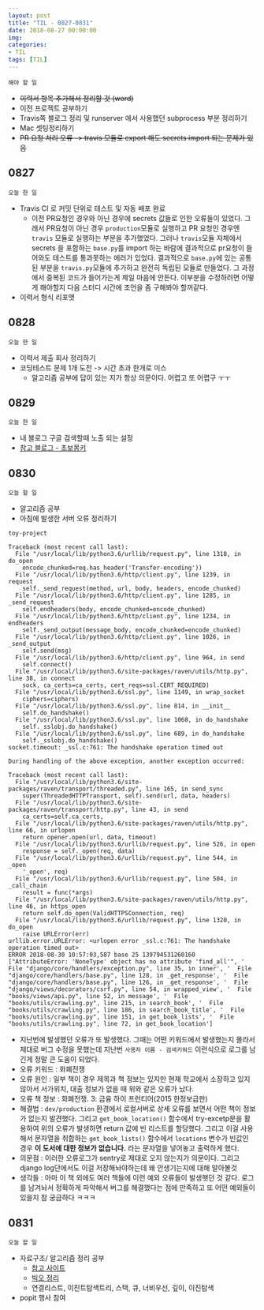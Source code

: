 ```yaml
---
layout: post
title: "TIL - 0827-0831"
date: 2018-08-27 00:00:00
img:
categories:
- TIL
tags: [TIL]
---
```


`해야 할 일`
- <s>이력서 항목 추가해서 정리할 것 (word)</s>
- 이전 프로젝트 공부하기
- Travis쪽 블로그 정리 및 runserver 에서 사용했던 subprocess 부분 정리하기
- Mac 셋팅정리하기
- <s>PR 요청 처리 오류 -> travis 모듈로 export 해도 secrets import 되는 문제가 있음</s>

## 0827
`오늘 한 일`
- Travis CI 로 커밋 단위로 테스트 및 자동 배포 완료
    - 이전 PR요청인 경우와 아닌 경우에 secrets 값들로 인한 오류들이 있었다. 그래서 PR요청이 아닌 경우 `production`모듈로 실행하고 PR 요청인 경우엔 `travis` 모듈로 실행하는 부분을 추가했었다. 그러나 `travis`모듈 자체에서 secrets 을 포함하는 `base.py`를 import 하는 바람에 결과적으로 pr요청이 들어와도 테스트를 통과못하는 에러가 있었다. 결과적으로 `base.py`에 있는 공통된 부분을 `travis.py`모듈에 추가하고 완전히 독립된 모듈로 만들었다. 그 과정에서 중복된 코드가 들어가는게 제일 마음에 안든다. 이부분을 수정하려면 어떻게 해야할지 다음 스터디 시간에 조언을 좀 구해봐야 할꺼같다.
- 이력서 형식 리포맷


## 0828
`오늘 한 일`
- 이력서 제출 회사 정리하기
- 코딩테스트 문제 1개 도전 -> 시간 초과 한개로 미스
    - 알고리즘 공부에 답이 있는 지가 항상 의문이다. 어렵고 또 어렵구 ㅜㅜ

## 0829
`오늘 한 일`
- 내 블로그 구글 검색할때 노출 되는 설정
- [참고 블로그 - 초보몽키](https://wayhome25.github.io/etc/2017/02/20/google-search-sitemap-jekyll/)

## 0830
`오늘 할 일`
- 알고리즘 공부
- 아침에 발생한 서버 오류 정리하기

`toy-project`
```
Traceback (most recent call last):
  File "/usr/local/lib/python3.6/urllib/request.py", line 1318, in do_open
    encode_chunked=req.has_header('Transfer-encoding'))
  File "/usr/local/lib/python3.6/http/client.py", line 1239, in request
    self._send_request(method, url, body, headers, encode_chunked)
  File "/usr/local/lib/python3.6/http/client.py", line 1285, in _send_request
    self.endheaders(body, encode_chunked=encode_chunked)
  File "/usr/local/lib/python3.6/http/client.py", line 1234, in endheaders
    self._send_output(message_body, encode_chunked=encode_chunked)
  File "/usr/local/lib/python3.6/http/client.py", line 1026, in _send_output
    self.send(msg)
  File "/usr/local/lib/python3.6/http/client.py", line 964, in send
    self.connect()
  File "/usr/local/lib/python3.6/site-packages/raven/utils/http.py", line 38, in connect
    sock, ca_certs=ca_certs, cert_reqs=ssl.CERT_REQUIRED)
  File "/usr/local/lib/python3.6/ssl.py", line 1149, in wrap_socket
    ciphers=ciphers)
  File "/usr/local/lib/python3.6/ssl.py", line 814, in __init__
    self.do_handshake()
  File "/usr/local/lib/python3.6/ssl.py", line 1068, in do_handshake
    self._sslobj.do_handshake()
  File "/usr/local/lib/python3.6/ssl.py", line 689, in do_handshake
    self._sslobj.do_handshake()
socket.timeout: _ssl.c:761: The handshake operation timed out

During handling of the above exception, another exception occurred:

Traceback (most recent call last):
  File "/usr/local/lib/python3.6/site-packages/raven/transport/threaded.py", line 165, in send_sync
    super(ThreadedHTTPTransport, self).send(url, data, headers)
  File "/usr/local/lib/python3.6/site-packages/raven/transport/http.py", line 43, in send
    ca_certs=self.ca_certs,
  File "/usr/local/lib/python3.6/site-packages/raven/utils/http.py", line 66, in urlopen
    return opener.open(url, data, timeout)
  File "/usr/local/lib/python3.6/urllib/request.py", line 526, in open
    response = self._open(req, data)
  File "/usr/local/lib/python3.6/urllib/request.py", line 544, in _open
    '_open', req)
  File "/usr/local/lib/python3.6/urllib/request.py", line 504, in _call_chain
    result = func(*args)
  File "/usr/local/lib/python3.6/site-packages/raven/utils/http.py", line 46, in https_open
    return self.do_open(ValidHTTPSConnection, req)
  File "/usr/local/lib/python3.6/urllib/request.py", line 1320, in do_open
    raise URLError(err)
urllib.error.URLError: <urlopen error _ssl.c:761: The handshake operation timed out>
ERROR 2018-08-30 10:57:03,587 base 25 139794531260160 ["AttributeError: 'NoneType' object has no attribute 'find_all'", '  File "django/core/handlers/exception.py", line 35, in inner', '  File "django/core/handlers/base.py", line 128, in _get_response', '  File "django/core/handlers/base.py", line 126, in _get_response', '  File "django/views/decorators/csrf.py", line 54, in wrapped_view', '  File "books/views/api.py", line 52, in message', '  File "books/utils/crawling.py", line 215, in search_book', '  File "books/utils/crawling.py", line 186, in search_book_title', '  File "books/utils/crawling.py", line 151, in get_book_lists', '  File "books/utils/crawling.py", line 72, in get_book_location']
```
- 지난번에 발생했던 오류가 또 발생했다. 그때는 어떤 키워드에서 발생했는지 몰라서 제대로 버그 수정을 못했는데 지난번 `사용자 이름 - 검색키워드` 이런식으로 로그를 남긴게 정말 큰 도움이 되었다.
- 오류 키워드 : 화폐전쟁
- 오류 원인 : 일부 책이 경우 제목과 책 정보는 있지만 현재 학교에서 소장하고 있지 않아서 서가위치, 대출 정보가 없을 때 위와 같은 오류가 났다.
- 오류 책 정보 : 화폐전쟁. 3: 금융 하이 프런티어(2015 한정보급판)
- 해결법 : `dev/production` 환경에서 로컬서버로 상세 오류를 보면서 어떤 책이 정보가 없는지 발견했다. 그리고 `get_book_location()` 함수에서 try-excetp문을 활용하여 위의 오류가 발생하면 return 값에 빈 리스트를 할당했다. 그리고 이걸 사용해서 문자열을 취합하는 `get_book_lists()` 함수에서 `locations` 변수가 빈값인 경우 **이 도서에 대한 정보가 없습니다.** 라는 문자열을 넣어놓고 출력하게 했다.
- 의문점 : 이러한 오류로그가 sentry로 제대로 오지 않는지가 의문이다. 그리고 django log단에서도 이걸 저장해놔야하는데 왜 안생기는지에 대해 알아볼것
- 생각들 : 아마 이 책 외에도 여러 책들에 이런 예외 오류들이 발생햇던 것 같다. 로그를 남겨놔서 정확하게 파악해서 버그를 해결했다는 점에 만족하고 또 어떤 예외들이 있을지 참 궁금하다 ㅋㅋㅋ


## 0831
`오늘 할 일`
- 자료구조/ 알고리즘 정리 공부
    - [참고 사이트](http://12bme.tistory.com/75)
    - [빅오 정리](https://thebook.io/006950/ch15/01/05-01/)
    - 연결리스트, 이진트탐색트리, 스택, 큐, 너비우선, 깊이, 이진탐색
- popit 행사 참여

```console
```

